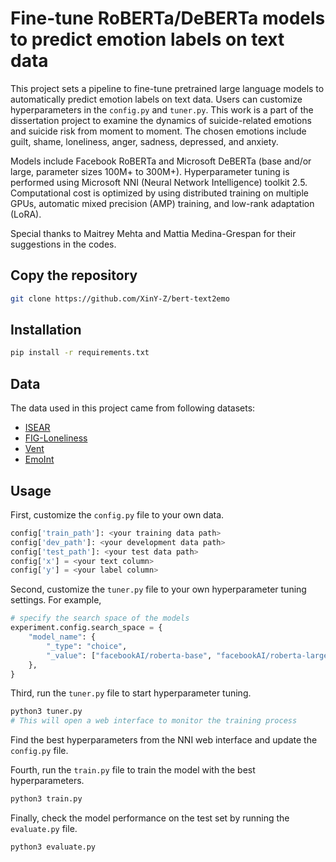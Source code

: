 # Fine-tune RoBERTa/DeBERTa models to predict emotion labels on text data
This project sets a pipeline to fine-tune pretrained large language models to automatically predict emotion labels on text data. Users can customize hyperparameters in the `config.py` and `tuner.py`. This work is a part of the dissertation project to examine the dynamics of suicide-related emotions and suicide risk from moment to moment. The chosen emotions include guilt, shame, loneliness, anger, sadness, depressed, and anxiety.

Models include Facebook RoBERTa and Microsoft DeBERTa (base and/or large, parameter sizes 100M+ to 300M+). Hyperparameter
tuning is performed using Microsoft NNI (Neural Network Intelligence) toolkit 2.5. Computational cost is optimized by using 
distributed training on multiple GPUs, automatic mixed precision (AMP) training, and low-rank adaptation (LoRA).

Special thanks to Maitrey Mehta and Mattia Medina-Grespan for their suggestions in the codes.  

## Copy the repository
```bash
git clone https://github.com/XinY-Z/bert-text2emo
```

## Installation
```bash
pip install -r requirements.txt
```

## Data
The data used in this project came from following datasets:
- [ISEAR](https://paperswithcode.com/dataset/isear)
- [FIG-Loneliness](https://huggingface.co/datasets/FIG-Loneliness/FIG-Loneliness)
- [Vent](https://paperswithcode.com/dataset/vent)
- [EmoInt](https://www.kaggle.com/code/ardacandra/wassa-2017-emotion-intensity)

## Usage
First, customize the `config.py` file to your own data. 
```python
config['train_path']: <your training data path>
config['dev_path']: <your development data path>
config['test_path']: <your test data path>
config['x'] = <your text column>
config['y'] = <your label column>
```

Second, customize the `tuner.py` file to your own hyperparameter tuning settings. For example, 
```python
# specify the search space of the models
experiment.config.search_space = {
    "model_name": {
        "_type": "choice",
        "_value": ["facebookAI/roberta-base", "facebookAI/roberta-large", "microsoft/deberta-base", "microsoft/deberta-large"]
    },
}
```

Third, run the `tuner.py` file to start hyperparameter tuning.
```bash
python3 tuner.py
# This will open a web interface to monitor the training process
```
Find the best hyperparameters from the NNI web interface and update the `config.py` file.

Fourth, run the `train.py` file to train the model with the best hyperparameters.
```bash
python3 train.py
```

Finally, check the model performance on the test set by running the `evaluate.py` file.
```bash
python3 evaluate.py
```
